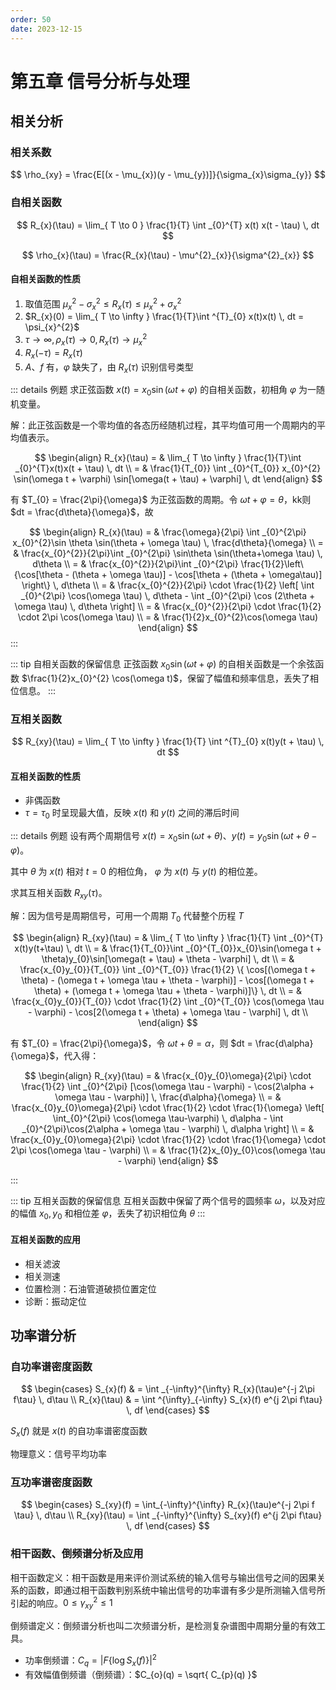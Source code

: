 ```yaml
---
order: 50
date: 2023-12-15
---
```

# 第五章 信号分析与处理

## 相关分析

### 相关系数

$$
\rho_{xy} = \frac{E[(x - \mu_{x})(y - \mu_{y})]}{\sigma_{x}\sigma_{y}}
$$

### 自相关函数

$$
R_{x}(\tau) = \lim_{ T \to 0 } \frac{1}{T} \int _{0}^{T} x(t) x(t - \tau) \, dt 
$$

$$
\rho_{x}(\tau) = \frac{R_{x}(\tau) - \mu^{2}_{x}}{\sigma^{2}_{x}}
$$

#### 自相关函数的性质

1. 取值范围 $\mu_{x}^{2} - \sigma^{2}_{x} \leq R_{x}(\tau) \leq \mu_{x}^{2} + \sigma_{x}^{2}$
2. $R_{x}(0) = \lim_{ T \to \infty } \frac{1}{T}\int ^{T}_{0} x(t)x(t) \, dt = \psi_{x}^{2}$
3. $\tau \to \infty, \rho_{x}(\tau) \to 0, R_{x}(\tau)\to \mu_{x}^{2}$
4. $R_{x}(-\tau) = R_{x}(\tau)$
5. $A$、$f$ 有，$\varphi$ 缺失了，由 $R_{x}(\tau)$ 识别信号类型

::: details 例题
求正弦函数 $x(t) = x_{0}\sin(\omega t + \varphi)$ 的自相关函数，初相角 $\varphi$ 为一随机变量。

解：此正弦函数是一个零均值的各态历经随机过程，其平均值可用一个周期内的平均值表示。

$$
\begin{align}
R_{x}(\tau) = &  \lim_{ T \to \infty } \frac{1}{T}\int _{0}^{T}x(t)x(t + \tau) \, dt  \\
= &  \frac{1}{T_{0}} \int _{0}^{T_{0}} x_{0}^{2} \sin(\omega t + \varphi) \sin[\omega(t + \tau) + \varphi] \, dt
\end{align}
$$

有 $T_{0} = \frac{2\pi}{\omega}$ 为正弦函数的周期。令 $\omega t + \varphi = \theta$，kk则 $dt = \frac{d\theta}{\omega}$，故

$$
\begin{align}
R_{x}(\tau) =  & \frac{\omega}{2\pi} \int _{0}^{2\pi} x_{0}^{2}\sin \theta \sin(\theta + \omega \tau)  \, \frac{d\theta}{\omega} \\
	=  & \frac{x_{0}^{2}}{2\pi}\int _{0}^{2\pi} \sin\theta \sin(\theta+\omega \tau) \, d\theta  \\
	=  & \frac{x_{0}^{2}}{2\pi}\int _{0}^{2\pi} \frac{1}{2}\left\{\cos[\theta - (\theta + \omega \tau)] - \cos[\theta + (\theta + \omega\tau)] \right\} \, d\theta \\
	= &  \frac{x_{0}^{2}}{2\pi} \cdot \frac{1}{2} \left[ \int _{0}^{2\pi} \cos(\omega \tau) \, d\theta - \int _{0}^{2\pi} \cos (2\theta + \omega \tau) \, d\theta   \right] \\
	=  & \frac{x_{0}^{2}}{2\pi} \cdot \frac{1}{2} \cdot 2\pi \cos(\omega \tau) \\
	=  & \frac{1}{2}x_{0}^{2}\cos(\omega \tau)
\end{align}
$$
:::

::: tip 自相关函数的保留信息 
正弦函数 $x_{0}\sin(\omega t + \varphi)$ 的自相关函数是一个余弦函数 $\frac{1}{2}x_{0}^{2} \cos(\omega t)$，保留了幅值和频率信息，丢失了相位信息。
:::

### 互相关函数

$$
R_{xy}(\tau) = \lim_{ T \to \infty }  \frac{1}{T} \int ^{T}_{0} x(t)y(t + \tau) \, dt 
$$

#### 互相关函数的性质

- 非偶函数
- $\tau = \tau_{0}$ 时呈现最大值，反映 $x(t)$ 和 $y(t)$ 之间的滞后时间

::: details 例题
设有两个周期信号 $x(t) = x_{0}\sin(\omega t + \theta)$、$y(t) = y_{0}\sin(\omega t + \theta - \varphi)$。

其中 $\theta$ 为 $x(t)$ 相对 $t = 0$ 的相位角， $\varphi$ 为 $x(t)$ 与 $y(t)$ 的相位差。

求其互相关函数 $R_{xy}(\tau)$。

解：因为信号是周期信号，可用一个周期 $T_{0}$ 代替整个历程 $T$

$$
\begin{align}
R_{xy}(\tau) = &  \lim_{ T \to \infty }  \frac{1}{T} \int _{0}^{T} x(t)y(t+\tau) \, dt \\
	 =  & \frac{1}{T_{0}}\int _{0}^{T_{0}}x_{0}\sin(\omega t + \theta)y_{0}\sin[\omega(t + \tau) + \theta - \varphi] \, dt  \\
	=  & \frac{x_{0}y_{0}}{T_{0}} \int _{0}^{T_{0}}  \frac{1}{2} \{ \cos[(\omega t + \theta) - (\omega t + \omega \tau + \theta - \varphi)] - \cos[(\omega t + \theta) + (\omega t + \omega \tau + \theta - \varphi)]\} \, dt \\
	=  & \frac{x_{0}y_{0}}{T_{0}} \cdot \frac{1}{2} \int _{0}^{T_{0}} \cos(\omega \tau - \varphi) - \cos[2(\omega t + \theta) + \omega \tau - \varphi] \, dt  \\
\end{align}
$$

有 $T_{0} = \frac{2\pi}{\omega}$，令 $\omega t + \theta = \alpha$，则 $dt = \frac{d\alpha}{\omega}$，代入得：

$$
\begin{align}
R_{xy}(\tau) = &  \frac{x_{0}y_{0}\omega}{2\pi} \cdot \frac{1}{2} \int _{0}^{2\pi} [\cos(\omega \tau - \varphi) - \cos(2\alpha + \omega \tau - \varphi)] \, \frac{d\alpha}{\omega}  \\
	=  & \frac{x_{0}y_{0}\omega}{2\pi} \cdot \frac{1}{2} \cdot \frac{1}{\omega} \left[ \int_{0}^{2\pi} \cos(\omega \tau-\varphi) \, d\alpha - \int _{0}^{2\pi}\cos(2\alpha + \omega \tau - \varphi) \, d\alpha   \right] \\
	=  & \frac{x_{0}y_{0}\omega}{2\pi} \cdot \frac{1}{2} \cdot \frac{1}{\omega} \cdot 2\pi \cos(\omega \tau - \varphi) \\
	=  & \frac{1}{2}x_{0}y_{0}\cos(\omega \tau - \varphi)
\end{align}
$$

:::

::: tip 互相关函数的保留信息
互相关函数中保留了两个信号的圆频率 $\omega$，以及对应的幅值 $x_{0}, y_{0}$ 和相位差 $\varphi$，丢失了初识相位角 $\theta$
:::

#### 互相关函数的应用

- 相关滤波
- 相关测速
- 位置检测：石油管道破损位置定位
- 诊断：振动定位

## 功率谱分析

### 自功率谱密度函数

$$
\begin{cases}
S_{x}(f)  & = \int _{-\infty}^{\infty} R_{x}(\tau)e^{-j 2\pi f\tau} \, d\tau \\
R_{x}(\tau)  & = \int ^{\infty}_{-\infty} S_{x}(f) e^{j 2\pi f\tau} \, df
\end{cases}
$$

$S_{x}(f)$ 就是 $x(t)$ 的自功率谱密度函数

物理意义：信号平均功率

### 互功率谱密度函数

$$
\begin{cases}
S_{xy}(f) = \int_{-\infty}^{\infty} R_{x}(\tau)e^{-j 2\pi f \tau} \, d\tau  \\
R_{xy}(\tau) = \int _{-\infty}^{\infty} S_{xy}(f) e^{j 2\pi f\tau} \, df 
\end{cases}
$$

### 相干函数、倒频谱分析及应用

相干函数定义：相干函数是用来评价测试系统的输入信号与输出信号之间的因果关系的函数，即通过相干函数判别系统中输出信号的功率谱有多少是所测输入信号所引起的响应。$0 \leq \gamma_{xy}^{2} \leq 1$

倒频谱定义：倒频谱分析也叫二次频谱分析，是检测复杂谱图中周期分量的有效工具。
- 功率倒频谱：$C_{q} = |F\{\log S_{x}(f)\} |^{2}$
- 有效幅值倒频谱（倒频谱）：$C_{o}(q) = \sqrt{ C_{p}(q) }$